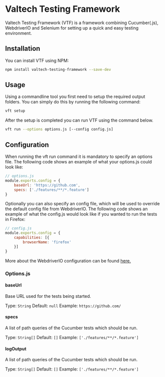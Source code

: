 # Valtech Testing Framework
Valtech Testing Framework (VTF) is a framework combining Cucumber(.js), WebdriverIO and Selenium for setting up a quick and easy testing environment.

## Installation
You can install VTF using NPM:
```bash
npm install valtech-testing-framework --save-dev
```

## Usage
Using a commandline tool you first need to setup the required output folders. You can simply do this by running the following command:
```bash
vft setup
```
After the setup is completed you can run VTF using the command below. 
```bash
vft run --options options.js [--config config.js]
```

## Configuration
When running the vft run command it is mandatory to specify an options file. The following code shows an example of what your options.js could look like:
```js
// options.js
module.exports.config = {
    baseUrl: 'https://github.com',
    specs: ['./features/**/*.feature']
}
```
Optionally you can also specify an config file, which will be used to override the default config file from WebdriverIO. The following code shows an example of what the config.js would look like if you wanted to run the tests in Firefox:
```js
// config.js
module.exports.config = {
    capabilities: [{
        browserName: 'firefox'
    }]
}
```
More about the WebdriverIO configuration can be found [here.](http://webdriver.io/guide/getstarted/configuration.html)
### Options.js
#### baseUrl
Base URL used for the tests being started.

Type: `String`
Default: `null`
Example: `https://github.com/`
#### specs
A list of path queries of the Cucumber tests which should be run.

Type: `String[]`
Default: `[]`
Example: `['./features/**/*.feature']`
#### logOutput
A list of path queries of the Cucumber tests which should be run.

Type: `String[]`
Default: `[]`
Example: `['./features/**/*.feature']`